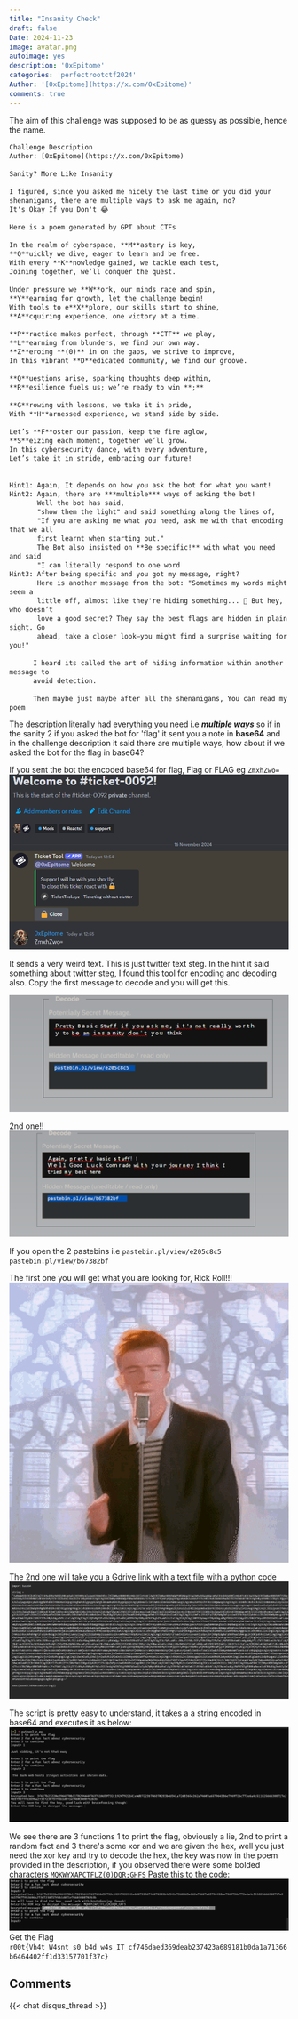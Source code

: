 ```yaml
---
title: "Insanity Check"
draft: false
Date: 2024-11-23
image: avatar.png
autoimage: yes
description: '0xEpitome'
categories: 'perfectrootctf2024'
Author: '[0xEpitome](https://x.com/0xEpitome)'
comments: true
---
```


The aim of this challenge was supposed to be as guessy as possible, hence the name.

```
Challenge Description
Author: [0xEpitome](https://x.com/0xEpitome)

Sanity? More Like Insanity

I figured, since you asked me nicely the last time or you did your shenanigans, there are multiple ways to ask me again, no?
It's Okay If you Don't 😂

Here is a poem generated by GPT about CTFs

In the realm of cyberspace, **M**astery is key,
**Q**uickly we dive, eager to learn and be free.
With every **K**nowledge gained, we tackle each test,
Joining together, we’ll conquer the quest.

Under pressure we **W**ork, our minds race and spin,
**Y**earning for growth, let the challenge begin!
With tools to e**X**plore, our skills start to shine,
**A**cquiring experience, one victory at a time.

**P**ractice makes perfect, through **CTF** we play,
**L**earning from blunders, we find our own way.
**Z**eroing **(0)** in on the gaps, we strive to improve,
In this vibrant **D**edicated community, we find our groove.

**Q**uestions arise, sparking thoughts deep within,
**R**esilience fuels us; we’re ready to win **;**

**G**rowing with lessons, we take it in pride,
With **H**arnessed experience, we stand side by side.

Let’s **F**oster our passion, keep the fire aglow,
**S**eizing each moment, together we’ll grow.
In this cybersecurity dance, with every adventure,
Let’s take it in stride, embracing our future!


Hint1: Again, It depends on how you ask the bot for what you want!
Hint2: Again, there are ***multiple*** ways of asking the bot!
       Well the bot has said,
       "show them the light" and said something along the lines of,
       "If you are asking me what you need, ask me with that encoding that we all 
       first learnt when starting out."
       The Bot also insisted on **Be specific!** with what you need and said
       "I can literally respond to one word
Hint3: After being specific and you got my message, right?
       Here is another message from the bot: "Sometimes my words might seem a 
       little off, almost like they're hiding something... 👀 But hey, who doesn’t 
       love a good secret? They say the best flags are hidden in plain sight. Go 
       ahead, take a closer look—you might find a surprise waiting for you!"

      I heard its called the art of hiding information within another message to   
      avoid detection.
      
      Then maybe just maybe after all the shenanigans, You can read my poem
```

The description literally had everything you need i.e ***multiple ways*** so if in the sanity 2 if you asked the bot for 'flag' it sent you a note in **base64** and in the challenge description it said there are multiple ways, how about if we asked the bot for the flag in base64?


If you sent the bot the encoded base64 for flag, Flag or FLAG eg `ZmxhZwo=`
![image](images/20241116125627.png)

It sends a very weird text. This is just twitter text steg. In the hint it said something about twitter steg, I found this [tool](https://holloway.nz/steg/) for encoding and decoding also.
Copy the first message to decode and you will get this.

![image](images/20241116134308.png)

2nd one!!
![image](images/20241116134426.png)

If you open the 2 pastebins i.e
`pastebin.pl/view/e205c8c5`
`pastebin.pl/view/b67382bf`

The first one you will get what you are looking for, Rick Roll!!!
![image](images/rickroll-roll.gif)

The 2nd one will take you a Gdrive link with a text file with a python code
![image](images/20241116135002.png)

The script is pretty easy to understand, it takes a a string encoded in base64 and executes it as below:
![image](images/20241116135208.png)

We see there are 3 functions 1 to print the flag, obviously a lie, 2nd to print a random fact and 3 there's some xor and we are given the hex, well you just need the xor key and try to decode the hex, the key was now in the poem provided in the description, if you observed there were some bolded characters `MQKWYXAPCTFLZ(0)DQR;GHFS`
Paste this to the code:
![image](images/20241116135457.png)
 Get the Flag 
 `r00t{Vh4t_W4snt_s0_b4d_w4s_IT_cf746daed369deab237423a689181b0da1a71366b6464402ff1d33157701f37c}`



## Comments

{{< chat disqus_thread >}}